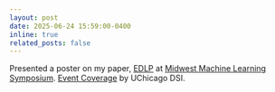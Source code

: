```yaml
---
layout: post
date: 2025-06-24 15:59:00-0400
inline: true
related_posts: false
---
```

Presented a poster on my paper, [EDLP](https://arxiv.org/abs/2505.02296) at [Midwest Machine Learning Symposium](https://midwest-ml.org/2025/). [Event Coverage](https://datascience.uchicago.edu/news/2025-midwest-machine-learning-symposium-demonstrates-regional-excellence/) by UChicago DSI.

